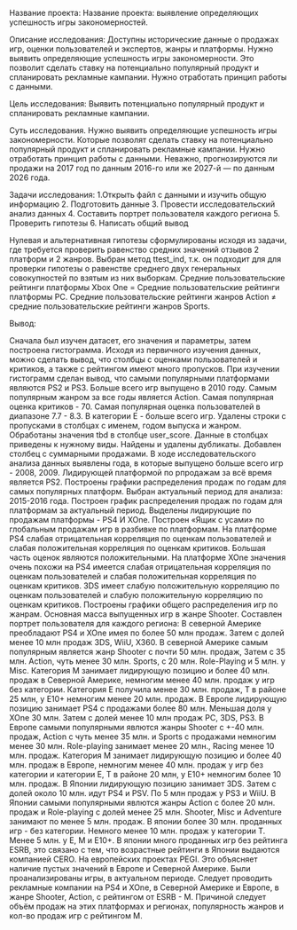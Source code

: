 Название проекта: Название проекта: выявление определяющих успешность игры закономерностей.

Описание исследования: Доступны исторические данные о продажах игр, оценки пользователей и экспертов, жанры и платформы. Нужно выявить определяющие успешность игры закономерности. Это позволит сделать ставку на потенциально популярный продукт и спланировать рекламные кампании. Нужно отработать принцип работы с данными.

Цель исследования: Выявить потенциально популярный продукт и спланировать рекламные кампании.

Суть исследования. Нужно выявить определяющие успешность игры закономерности. Которые позволят сделать ставку на потенциально популярный продукт и спланировать рекламные кампании. Нужно отработать принцип работы с данными. Неважно, прогнозируются ли продажи на 2017 год по данным 2016-го или же 2027-й — по данным 2026 года.

Задачи исследования:
1.Открыть файл с данными и изучить общую информацию
2. Подготовить данные
3. Провести исследовательский анализ данных
4. Составить портрет пользователя каждого региона
5. Проверить гипотезы
6. Написать общий вывод

Нулевая и альтернативная гипотезы сформулированы исходя из задачи, где требуется проверить равенство средних значений отзывов 2 платформ и 2 жанров.
Выбран метод ttest_ind, т.к. он подходит для для проверки гипотезы о равенстве среднего двух генеральных совокупностей по взятым из них выборкам. Средние пользовательские рейтинги платформы Xbox One = Средние пользовательские рейтинги платформы PC.
Средние пользовательские рейтинги жанров Action ≠ средние пользовательские рейтинги жанров Sports.

Вывод:

Сначала был изучен датасет, его значения и параметры, затем построена гистограмма.
Исходя из первичного изучения данных, можно сделать вывод, что столбцы с оценками пользователей и критиков, а также с рейтингом имеют много пропусков. При изучении гистограмм сделан вывод, что самыми популярными платформами являются PS2 и PS3. Больше всего игр выпущено в 2010 году. Самым популярным жанром за все годы является Action. Самая популярная оценка критиков - 70. Самая популярная оценка пользователей в диапазоне 7.7 - 8.3. В категории E - больше всего игр.
Удалены строки с пропусками в столбцах с именем, годом выпуска и жанром. Обработаны значения tbd в столбце user_score. Данные в столбцах приведены к нужному виды. Найдены и удалены дубликаты. Добавлен столбец с суммарными продажами.
В ходе исследовательского анализа данных выявлены года, в которые выпущено больше всего игр - 2008, 2009. Лидирующей платформой по рпродажам за всё время является PS2. Построены графики распределения продаж по годам для самых популярных платформ. Выбран актуальный период для анализа: 2015-2016 года. Построен график распределения продаж по годам для платформам за актуальный период. Выделены лидирующие по продажам платформы - PS4 И XOne. Построен «Ящик с усами» по глобальным продажам игр в разбивке по платформам. На платформе PS4 слабая отрицательная корреляция по оценкам пользователей и слабая положительная корреляция по оценкам критиков. Большая часть оценок являются положительными. На платформе XOne значения очень похожи на PS4 имеется слабая отрицательная корреляция по оценкам пользователей и слабая положительная корреляция по оценкам критиков. 3DS имеет слабую положительную корреляцию по оценкам пользователей и слабую положительную корреляцию по оценкам критиков. Построены графики общего распределения игр по жанрам. Основная масса выпущенных игр в жанре Shooter.
Составлен портрет пользователя для каждого региона:
В северной Америке преобладают PS4 и XOne имея по более 50 млн продаж. Затем с долей менее 10 млн продаж 3DS, WiiU, X360.
В северной Америке самым популярным является жанр Shooter с почти 50 млн. продаж, Затем с 35 млн. Action, чуть менее 30 млн. Sports, с 20 млн. Role-Playing и 5 млн. у Misc.
Категория M занимает лидирующую позицию и более 40 млн. продаж в Северной Америке, немногим менее 40 млн. продаж у игр без категории. Категория E получила менее 30 млн. продаж, T в районе 25 млн, у E10+ немногим менее 20 млн. продаж.
В Европе лидирующую позицию занимает PS4 с продажами более 80 млн. Меньшая доля у XOne 30 млн. Затем с долей менее 10 млн продаж PC, 3DS, PS3.
В Европе самыми популярными явлются жанры Shooter с +-40 млн. продаж, Action с чуть менее 35 млн. и Sports с продажами немногим менее 30 млн. Role-playing занимает менее 20 млн., Racing менее 10 млн. продаж.
Категория M занимает лидирующую позицию и более 40 млн. продаж в Европе, немногим менее 40 млн. продаж у игр без категории и категории E, T в районе 20 млн, у E10+ немногим более 10 млн. продаж.
В Японии лидирующую позицию занимает 3DS. Затем с долей около 10 млн. идут PS4 и PSV. По 5 млн продаж у PS3 и WiiU.
В Японии самыми популярными явлются жанры Action с более 20 млн. продаж и Role-playing с долей менее 25 млн. Shooter, Misc и Adventure занимают по менее 5 млн. продаж.
В японии более 30 млн. проданных игр - без категории. Немного менее 10 млн. продаж у категории T. Менее 5 млн. у E, M и E10+.
В японии много проданных игр без рейтинга ESRB, это связано с тем, что возрастные рейтинги в Японии выдаются компанией CERO. На европейских проектах PEGI. Это объясняет наличие пустых значений в Европе и Северной Америке.
Были проанализированы игры, в актуальном периоде. Следует проводить рекламные компании на PS4 и XOne, в Северной Америке и Европе, в жанре Shooter, Action, с рейтингом от ESRB - M. Причиной следует объём продаж на этих платформах и регионах, популярность жанров и кол-во продаж игр с рейтингом M.
